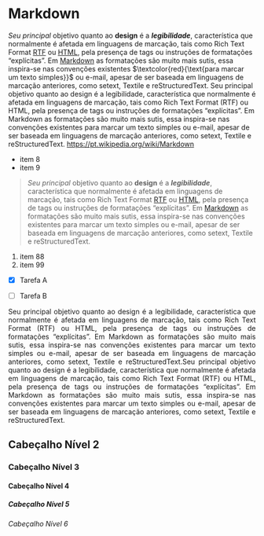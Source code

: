 # Markdown
  _Seu principal_ objetivo quanto ao __design__ é a ***legibilidade***, característica que normalmente é afetada em linguagens de marcação, tais como Rich Text Format [RTF](https://pt.wikipedia.org/wiki/Rich_Text_Format) ou [HTML](https://pt.wikipedia.org/wiki/HTML), pela presença de tags ou instruções de formatações “explícitas”. Em [Markdown](https://pt.wikipedia.org/wiki/Markdown) as formatações são muito mais sutis, essa inspira-se nas convenções existentes $\textcolor{red}{\text{para marcar um texto simples}}$ ou e-mail, apesar de ser baseada em linguagens de marcação anteriores, como setext, Textile e reStructuredText. Seu principal objetivo quanto ao design é a legibilidade, característica que normalmente é afetada em linguagens de marcação, tais como Rich Text Format (RTF) ou HTML, pela presença de tags ou instruções de formatações “explícitas”. Em Markdown as formatações são muito mais sutis, essa inspira-se nas convenções existentes para marcar um texto simples ou e-mail, apesar de ser baseada em linguagens de marcação anteriores, como setext, Textile e reStructuredText. <https://pt.wikipedia.org/wiki/Markdown>
  
  * item 8
  * item 9
  >   _Seu principal_ objetivo quanto ao __design__ é a ***legibilidade***, característica que normalmente é afetada em linguagens de marcação, tais como Rich Text Format [RTF](https://pt.wikipedia.org/wiki/Rich_Text_Format) ou [HTML](https://pt.wikipedia.org/wiki/HTML), pela presença de tags ou instruções de formatações “explícitas”. Em [Markdown](https://pt.wikipedia.org/wiki/Markdown) as formatações são muito mais sutis, essa inspira-se nas convenções existentes para marcar um texto simples ou e-mail, apesar de ser baseada em linguagens de marcação anteriores, como setext, Textile e reStructuredText.
  1. item 88
  2. item 99
  
  - [x] Tarefa A
  - [ ] Tarefa B
  
  
  
<p align="justify">  
  Seu principal objetivo quanto ao design é a legibilidade, característica que normalmente é afetada em linguagens de marcação, tais como Rich Text Format (RTF) ou HTML, pela presença de tags ou instruções de formatações “explícitas”. Em Markdown as formatações são muito mais sutis, essa inspira-se nas convenções existentes para marcar um texto simples ou e-mail, apesar de ser baseada em linguagens de marcação anteriores, como setext, Textile e reStructuredText.Seu principal objetivo quanto ao design é a legibilidade, característica que normalmente é afetada em linguagens de marcação, tais como Rich Text Format (RTF) ou HTML, pela presença de tags ou instruções de formatações “explícitas”. Em Markdown as formatações são muito mais sutis, essa inspira-se nas convenções existentes para marcar um texto simples ou e-mail, apesar de ser baseada em linguagens de marcação anteriores, como setext, Textile e reStructuredText.
  </p>

## Cabeçalho Nível 2
### Cabeçalho Nível 3
#### Cabeçalho Nível 4
##### Cabeçalho Nível 5
###### Cabeçalho Nível 6
